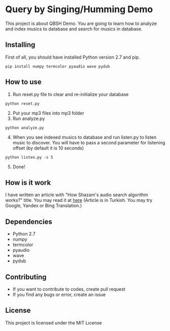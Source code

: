 # Query by Singing/Humming Demo

This project is about QBSH Demo. You are going to learn how to analyze and index musics to database and search for musics in database.

## Installing

First of all, you should have installed Python version 2.7 and pip.

```
pip install numpy termcolor pyaudio wave pydub
```

## How to use

1. Run reset.py file to clear and re-initialize your database

```
python reset.py
```

2. Put your mp3 files into mp3 folder
3. Run analyze.py 

```
python analyze.py
```

4. When you see indexed musics to database and run listen.py to listen music to discover. You will have to pass a second parameter for listening offset (by default it is 10 seconds)

```
python listen.py -s 5
```

5. Done!

## How is it work

I have written an article with "How Shazam's audio search algorithm works?" title. You may read it at [here](http://devnot.com/2018/shazam-in-muzik-arama-algoritmasi-nasil-calisir/) (Article is in Turkish. You may try Google, Yandex or Bing Translation.)

## Dependencies

* Python 2.7
* numpy 
* termcolor 
* pyaudio
* wave
* pydub

## Contributing

* If you want to contribute to codes, create pull request
* If you find any bugs or error, create an issue

## License

This project is licensed under the MIT Lıcense
